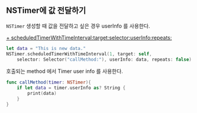 ## NSTimer에 값 전달하기

`NSTimer` 생성할 때 값을 전달하고 싶은 경우 userInfo 를 사용한다. 

[+ scheduledTimerWithTimeInterval:target:selector:userInfo:repeats:](https://developer.apple.com/library/mac/documentation/Cocoa/Reference/Foundation/Classes/NSTimer_Class/#//apple_ref/occ/clm/NSTimer/scheduledTimerWithTimeInterval:target:selector:userInfo:repeats:)


```swift
let data = "This is new data."
NSTimer.scheduledTimerWithTimeInterval(1, target: self, 
    selector: Selector("callMethod:"), userInfo: data, repeats: false)
```

호출되는 method 에서 Timer user info 를 사용한다.

```swift
func callMethod(timer: NSTimer){
    if let data = timer.userInfo as? String {
        print(data)
    }
}
```
